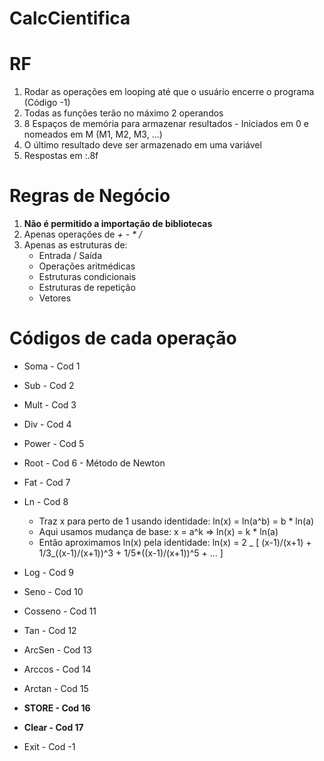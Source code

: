 # CalcCientifica

# RF

1. Rodar as operações em looping até que o usuário encerre o programa (Código -1)
2. Todas as funções terão no máximo 2 operandos
3. 8 Espaços de memória para armazenar resultados - Iniciados em 0 e nomeados em M (M1, M2, M3, ...)
4. O último resultado deve ser armazenado em uma variável
5. Respostas em :.8f

# Regras de Negócio

1. **Não é permitido a importação de bibliotecas**
2. Apenas operações de _+ - \* /_
3. Apenas as estruturas de:
   - Entrada / Saída
   - Operações aritmédicas
   - Estruturas condicionais
   - Estruturas de repetição
   - Vetores

# Códigos de cada operação

- Soma - Cod 1
- Sub - Cod 2
- Mult - Cod 3
- Div - Cod 4
- Power - Cod 5
- Root - Cod 6 - Método de Newton
- Fat - Cod 7
- Ln - Cod 8
  - Traz x para perto de 1 usando identidade: ln(x) = ln(a^b) = b \* ln(a)
  - Aqui usamos mudança de base: x = a^k => ln(x) = k \* ln(a)
  - Então aproximamos ln(x) pela identidade: ln(x) = 2 _ [ (x-1)/(x+1) + 1/3_((x-1)/(x+1))^3 + 1/5\*((x-1)/(x+1))^5 + ... ]
- Log - Cod 9
- Seno - Cod 10
- Cosseno - Cod 11
- Tan - Cod 12
- ArcSen - Cod 13
- Arccos - Cod 14
- Arctan - Cod 15
- **STORE - Cod 16**
- **Clear - Cod 17**

- Exit - Cod -1

